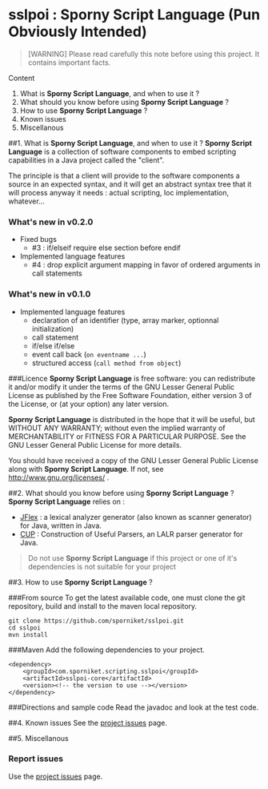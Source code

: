 # sslpoi : Sporny Script Language (Pun Obviously Intended)

> [WARNING] Please read carefully this note before using this project. It contains important facts.

Content

1. What is **Sporny Script Language**, and when to use it ?
2. What should you know before using **Sporny Script Language** ?
3. How to use **Sporny Script Language** ?
4. Known issues
5. Miscellanous

##1. What is **Sporny Script Language**, and when to use it ?
**Sporny Script Language** is a collection of software components to embed scripting capabilities in a Java project called the "client".

The principle is that a client will provide to the software components a source in an expected syntax, and it will get an abstract syntax tree that it will process anyway it needs : actual scripting, Ioc implementation, whatever...


### What's new in v0.2.0
* Fixed bugs
   * #3 : if/elseif require else section before endif
* Implemented language features
   * #4 : drop explicit argument mapping in favor of ordered arguments in call statements

### What's new in v0.1.0
* Implemented language features
   * declaration of an identifier (type, array marker, optionnal initialization)
   * call statement
   * if/else if/else
   * event call back (```on eventname ...```)
   * structured access (```call method from object```)

###Licence
 **Sporny Script Language** is free software: you can redistribute it and/or modify it under the terms of the
 GNU Lesser General Public License as published by the Free Software Foundation, either version 3 of the License, or (at your
 option) any later version.

 **Sporny Script Language** is distributed in the hope that it will be useful, but WITHOUT ANY WARRANTY; without
 even the implied warranty of MERCHANTABILITY or FITNESS FOR A PARTICULAR PURPOSE. See the GNU Lesser General Public License for
 more details.
 
 You should have received a copy of the GNU Lesser General Public License along with **Sporny Script Language**.
 If not, see http://www.gnu.org/licenses/ .


##2. What should you know before using **Sporny Script Language** ?
**Sporny Script Language** relies on :

* [JFlex](http://jflex.de/) : a lexical analyzer generator (also known as scanner generator) for Java, written in Java.
* [CUP](http://www2.cs.tum.edu/projects/cup/) : Construction of Useful Parsers, an LALR parser generator for Java.

> Do not use **Sporny Script Language** if this project or one of it's dependencies is not suitable for your project

##3. How to use **Sporny Script Language** ?

###From source
To get the latest available code, one must clone the git repository, build and install to the maven local repository.

	git clone https://github.com/sporniket/sslpoi.git
	cd sslpoi
	mvn install

###Maven
Add the following dependencies to your project.

	<dependency>
	    <groupId>com.sporniket.scripting.sslpoi</groupId>
	    <artifactId>sslpoi-core</artifactId>
	    <version><!-- the version to use --></version>
	</dependency>

###Directions and sample code
Read the javadoc and look at the test code.

##4. Known issues
See the [project issues](https://github.com/sporniket/sslpoi/issues) page.

##5. Miscellanous
### Report issues
Use the [project issues](https://github.com/sporniket/sslpoi/issues) page.